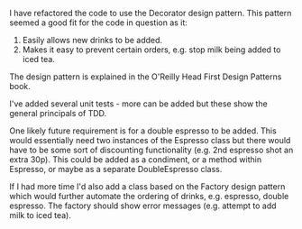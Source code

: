 I have refactored the code to use the Decorator design pattern. This pattern seemed a good fit for the code in question as it:

1. Easily allows new drinks to be added.
2. Makes it easy to prevent certain orders, e.g. stop milk being added to iced tea.

The design pattern is explained in the O'Reilly Head First Design Patterns book.

I've added several unit tests - more can be added but these show the general principals of TDD.

One likely future requirement is for a double espresso to be added. This would essentially need two instances of the Espresso class
but there would have to be some sort of discounting functionality (e.g. 2nd espresso shot an extra 30p). This could be added as a
condiment, or a method within Espresso, or maybe as a separate DoubleEspresso class.

If I had more time I'd also add a class based on the Factory design pattern which would further automate the ordering of drinks,
e.g. espresso, double espresso. The factory should show error messages (e.g. attempt to add milk to iced tea).
